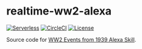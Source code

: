 # realtime-ww2-alexa

[![Serverless](http://public.serverless.com/badges/v3.svg)](http://www.serverless.com/)
[![CircleCI](https://img.shields.io/circleci/project/github/ceilfors/realtime-ww2-alexa.svg)](https://circleci.com/gh/ceilfors/realtime-ww2-alexa)
[![License](https://img.shields.io/github/license/ceilfors/realtime-ww2-alexa.svg)](./blob/master/LICENSE)


Source code for [WW2 Events from 1939 Alexa Skill](https://www.amazon.co.uk/Wisen-Tanasa-Events-from-1939/dp/B075WG2RJN/).
